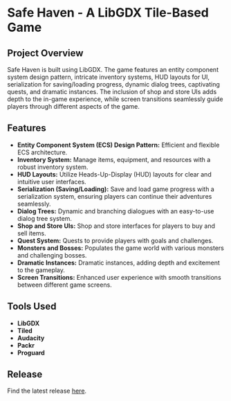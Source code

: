 # Safe Haven - A LibGDX Tile-Based Game

## Project Overview

Safe Haven is built using LibGDX. The game features an entity component system design pattern, intricate inventory systems, HUD layouts for UI, serialization for saving/loading progress, dynamic dialog trees, captivating quests, and dramatic instances. The inclusion of shop and store UIs adds depth to the in-game experience, while screen transitions seamlessly guide players through different aspects of the game.


## Features

- **Entity Component System (ECS) Design Pattern:** Efficient and flexible ECS architecture.
- **Inventory System:** Manage items, equipment, and resources with a robust inventory system.
- **HUD Layouts:** Utilize Heads-Up-Display (HUD) layouts for clear and intuitive user interfaces.
- **Serialization (Saving/Loading):** Save and load game progress with a serialization system, ensuring players can
  continue their adventures seamlessly.
- **Dialog Trees:** Dynamic and branching dialogues with an easy-to-use dialog tree system.
- **Shop and Store UIs:** Shop and store interfaces for players to buy and sell items.
- **Quest System:** Quests to provide players with goals and challenges.
- **Monsters and Bosses:** Populates the game world with various monsters and challenging bosses.
- **Dramatic Instances:**  Dramatic instances, adding depth and excitement to the gameplay.
- **Screen Transitions:** Enhanced user experience with smooth transitions between different game screens.

## Tools Used

- **LibGDX**
- **Tiled**
- **Audacity**
- **Packr**
- **Proguard**

## Release

Find the latest release [here](https://github.com/qbb84/Safe-Haven/releases).
